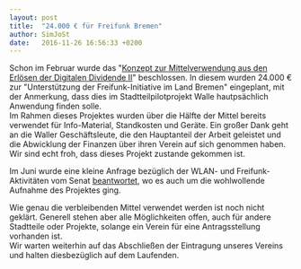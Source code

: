 ```yaml
---
layout: post
title:  "24.000 € für Freifunk Bremen"
author: SimJoSt
date:   2016-11-26 16:56:33 +0200
---
```


Schon im Februar wurde das "[Konzept zur Mittelverwendung aus den Erlösen der Digitalen Dividende II](https://www.wirtschaft.bremen.de/sixcms/media.php/13/19_091_L-Vorlage%20Mittelverwendung%20Digitale%20Dividende%20II_GESAMT_B.pdf)" beschlossen. In diesem wurden 24.000 € zur "Unterstützung der Freifunk-Initiative im Land Bremen" eingeplant, mit der Anmerkung, dass dies im Stadtteilpilotprojekt Walle hautpsächlich Anwendung finden solle.  
Im Rahmen dieses Projektes wurden über die Hälfte der Mittel bereits verwendet für Info-Material, Standkosten und Geräte. Ein großer Dank geht an die Waller Geschäftsleute, die den Hauptanteil der Arbeit geleistet und die Abwicklung der Finanzen über ihren Verein auf sich genommen haben. Wir sind echt froh, dass dieses Projekt zustande gekommen ist.

Im Juni wurde eine kleine Anfrage bezüglich der WLAN- und Freifunk-Aktivitäten vom Senat [beantwortet](https://www.senatspressestelle.bremen.de/sixcms/media.php/13/20160802_Offene_Netze_schaffen.pdf), wo es auch um die wohlwollende Aufnahme des Projektes ging.

Wie genau die verbleibenden Mittel verwendet werden ist noch nicht geklärt. Generell stehen aber alle Möglichkeiten offen, auch für andere Stadtteile oder Projekte, solange ein Verein für eine Antragsstellung vorhanden ist.  
Wir warten weiterhin auf das Abschließen der Eintragung unseres Vereins und halten diesbezüglich auf dem Laufenden.
